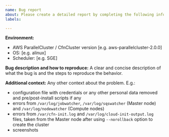```yaml
---
name: Bug report
about: Please create a detailed report by completing the following information
labels: 

---
```


**Environment:**
 - AWS ParallelCluster / CfnCluster version [e.g. aws-parallelcluster-2.0.0]
 - OS: [e.g. alinux]
 - Scheduler: [e.g. SGE]

**Bug description and how to reproduce:**
A clear and concise description of what the bug is and the steps to reproduce the behavior.

**Additional context:**
Any other context about the problem. E.g.:
 - configuration file with credentials or any other personal data removed and pre/post-install scripts if any
 - errors from `/var/log/jobwatcher`, `/var/log/sqswatcher` (Master node) and `/var/log/nodewatcher` (Compute nodes)
 - errors from `/var/cfn-init.log` and `/var/log/cloud-init-output.log` files, taken from the Master node after using `--norollback` option to create the cluster
 - screenshots
